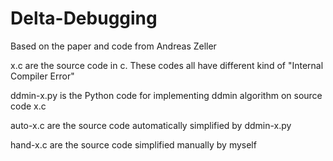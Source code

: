 # Delta-Debugging
Based on the paper and code from Andreas Zeller

x.c are the source code in c. These codes all have different kind of "Internal Compiler Error"

ddmin-x.py is the Python code for implementing ddmin algorithm on source code x.c

auto-x.c are the source code automatically simplified by ddmin-x.py

hand-x.c are the source code simplified manually by myself
